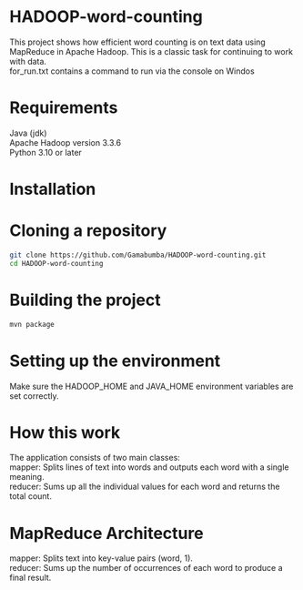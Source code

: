# HADOOP-word-counting
This project shows how efficient word counting is on text data using MapReduce in Apache Hadoop. This is a classic task for continuing to work with data.  
for_run.txt contains a command to run via the console on Windos
# Requirements
Java (jdk)  
Apache Hadoop version 3.3.6  
Python 3.10 or later
# Installation
# Cloning a repository
```bash
git clone https://github.com/Gamabumba/HADOOP-word-counting.git
cd HADOOP-word-counting
```
# Building the project
```bash
mvn package
```
# Setting up the environment 
Make sure the HADOOP_HOME and JAVA_HOME environment variables are set correctly.
# How this work
The application consists of two main classes:  
mapper: Splits lines of text into words and outputs each word with a single meaning.  
reducer: Sums up all the individual values ​​for each word and returns the total count.  
# MapReduce Architecture
mapper: Splits text into key-value pairs (word, 1).  
reducer: Sums up the number of occurrences of each word to produce a final result.

